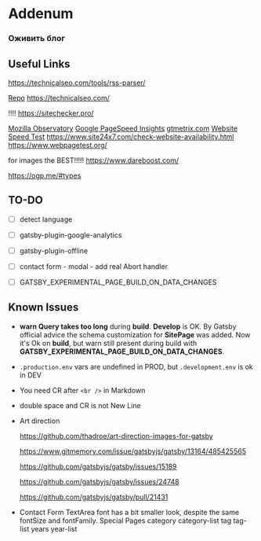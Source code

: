 # Addenum
### Оживить блог

## Useful Links

https://technicalseo.com/tools/rss-parser/

[Repo](https://dotlayer.com/how-to-use-a-private-github-repo-as-a-dependency-with-yarn-npm/)
https://technicalseo.com/


!!!!
https://sitechecker.pro/


[Mozilla Observatory](https://observatory.mozilla.org/)
[Google PageSpeed Insights](https://developers.google.com/speed/pagespeed/insights/?hl=en)
[gtmetrix.com](https://gtmetrix.com/)
[Website Speed Test](https://tools.keycdn.com/speed)
https://www.site24x7.com/check-website-availability.html
https://www.webpagetest.org/

for images
the BEST!!!!!
https://www.dareboost.com/


https://ogp.me/#types
## TO-DO

- [ ] detect language
- [ ] gatsby-plugin-google-analytics
- [ ] gatsby-plugin-offline
- [ ] contact form - modal - add real Abort handler
- [ ] GATSBY_EXPERIMENTAL_PAGE_BUILD_ON_DATA_CHANGES


## Known Issues

- **warn Query takes too long** during **build**.
  **Develop** is OK.
  By Gatsby official advice the schema customization for **SitePage** was added.
  Now it's Ok on **build**, but warn still present during build with **GATSBY_EXPERIMENTAL_PAGE_BUILD_ON_DATA_CHANGES**.
- `.production.env` vars are undefined in PROD, but `.development.env` is ok in DEV
- You need CR after `<br />` in Markdown
- double space and CR is not New Line
- Art direction

  https://github.com/thadroe/art-direction-images-for-gatsby

  https://www.gitmemory.com/issue/gatsbyjs/gatsby/13164/485425565

  https://github.com/gatsbyjs/gatsby/issues/15189

  https://github.com/gatsbyjs/gatsby/issues/24748

  https://github.com/gatsbyjs/gatsby/pull/21431

- Contact Form
  TextArea font has a bit smaller look, despite the same fontSize and fontFamily.
Special Pages
category
category-list
tag
tag-list
years
year-list
